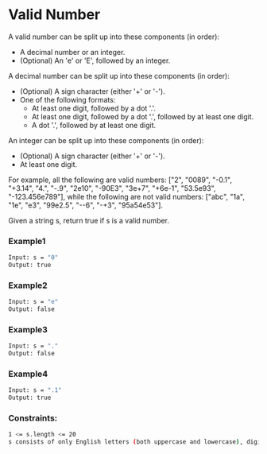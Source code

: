 # Valid Number

A valid number can be split up into these components (in order):
- A decimal number or an integer.
- (Optional) An 'e' or 'E', followed by an integer.
  
A decimal number can be split up into these components (in order):
- (Optional) A sign character (either '+' or '-').
- One of the following formats:
  - At least one digit, followed by a dot '.'.
  - At least one digit, followed by a dot '.', followed by at least one digit.
  - A dot '.', followed by at least one digit. 
    
An integer can be split up into these components (in order):
- (Optional) A sign character (either '+' or '-').
- At least one digit.

For example, all the following are valid numbers: ["2", "0089", "-0.1", "+3.14", "4.", "-.9", "2e10", "-90E3", "3e+7", "+6e-1", "53.5e93", "-123.456e789"], while the following are not valid numbers: ["abc", "1a", "1e", "e3", "99e2.5", "--6", "-+3", "95a54e53"].

Given a string s, return true if s is a valid number.

### Example1
```sh
Input: s = "0"
Output: true
```

### Example2
```sh
Input: s = "e"
Output: false
```

### Example3
```sh
Input: s = "."
Output: false
```

### Example4
```sh
Input: s = ".1"
Output: true
```

### Constraints:
```sh
1 <= s.length <= 20
s consists of only English letters (both uppercase and lowercase), digits (0-9), plus '+', minus '-', or dot '.'.
```
